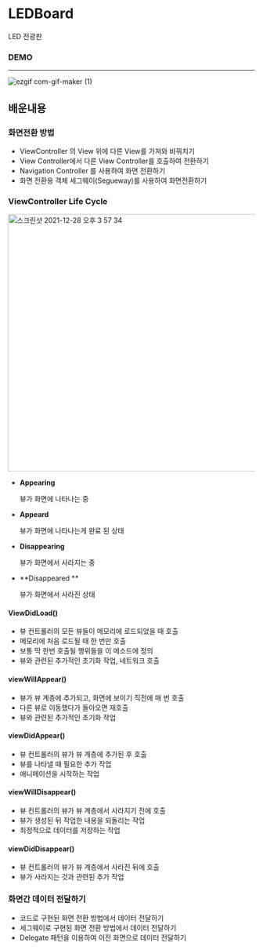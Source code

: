 # LEDBoard

LED 전광판 





### DEMO

---

![ezgif com-gif-maker (1)](https://user-images.githubusercontent.com/51107183/147537525-c7da55aa-acbb-4680-8c07-c33c3f4c92b2.gif)



## 배운내용 

### 화면전환 방법

- ViewController 의 View 위에 다른 View를 가져와 바꿔치기 
- View Controller에서 다른 View Controller를 호출하여 전환하기 
- Navigation Controller 를 사용하여 화면 전환하기 
- 화면 전환용 객체 세그웨이(Segueway)를 사용하여 화면전환하기



### ViewController Life Cycle

<img width="525" alt="스크린샷 2021-12-28 오후 3 57 34" src="https://user-images.githubusercontent.com/51107183/147537756-e4b3ceb5-7250-4650-b479-819f9d333943.png">



- **Appearing**	

  뷰가 화면에 나타나는 중

- **Appeard**

  뷰가 화면에 나타나는게 완료 된 상태 

- **Disappearing**

  뷰가 화면에서 사라지는 중

- **Disappeared **

  뷰가 화면에서 사라진 상태



#### ViewDidLoad()

- 뷰 컨트롤러의 모든 뷰들이 메모리에 로드되었을 때 호출 
- 메모리에 처음 로드될 때 한 번만 호출
- 보통 딱 한번 호출될 행위들을 이 메소드에 정의 
- 뷰와 관련된 추가적인 초기화 작업, 네트워크 호출



#### viewWillAppear()

- 뷰가 뷰 계층에 추가되고, 화면에 보이기 직전에 매 번 호출 
- 다른 뷰로 이동했다가 돌아오면 재호출
- 뷰와 관련된 추가적인 초기화 작업



#### viewDidAppear()

- 뷰 컨트롤러의 뷰가 뷰 계층에 추가된 후 호출 
- 뷰를 나타낼 때 필요한 추가 작업
- 애니메이션을 시작하는 작업



#### viewWillDisappear()

- 뷰 컨트롤러의 뷰가 뷰 계층에서 사라지기 전에 호출 
- 뷰가 생성된 뒤 작업한 내용을 되돌리는 작업
- 최정적으로 데이터를 저장하는 작업



#### viewDidDisappear()

- 뷰 컨트롤러의 뷰가 뷰 계층에서 사라진 뒤에 호출 
- 뷰가 사라지는 것과 관련된 추가 작업



### 화면간 데이터 전달하기 

- 코드로 구현된 화면 전환 방법에서 데이터 전달하기
- 세그웨이로 구현된 화면 전환 방법에서 데이터 전달하기
- Delegate 패턴을 이용하여 이전 화면으로 데이터 전달하기 









